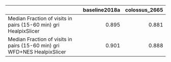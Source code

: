 |                                                                          |   baseline2018a |   colossus_2665 |
|:-------------------------------------------------------------------------|----------------:|----------------:|
| Median Fraction of visits in pairs (15-60 min) gri HealpixSlicer         |           0.895 |           0.881 |
| Median Fraction of visits in pairs (15-60 min) gri WFD+NES HealpixSlicer |           0.901 |           0.888 |
